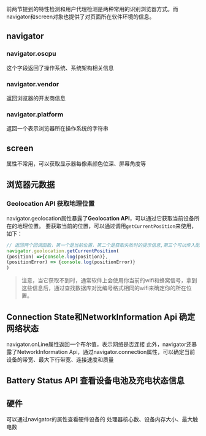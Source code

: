 前两节提到的特性检测和用户代理检测是两种常用的识别浏览器方式。而navigator和screen对象也提供了对页面所在软件环境的信息。

## navigator

### navigator.oscpu
这个字段返回了操作系统、系统架构相关信息
### navigator.vendor
返回浏览器的开发商信息
### navigator.platform
返回一个表示浏览器所在操作系统的字符串

## screen
属性不常用，可以获取显示器每像素颜色位深、屏幕角度等

## 浏览器元数据

### Geolocation API 获取地理位置
navigator.geolocation属性暴露了**Geolocation API**，可以通过它获取当前设备所在的地理位置。
要获取当前的位置，可以通过调用`getCurrentPosition`来使用，如下：

~~~js
// 返回两个回调函数，第一个是当前位置，第二个是获取失败时的提示信息,第三个可以传入配置（精度等）
navigator.geolocation.getCurrentPosition(
(position) =>{console.log(position)},
(positionError) => {console.log(positionError)}
)
~~~
> 注意，当它获取不到时，通常软件上会使用你当前的wifi和蜂窝信号，拿到这些信息后，通过查找数据库对比编号格式相同的wifi来确定你的所在位置。

## Connection State和NetworkInformation Api 确定网络状态
navigator.onLine属性返回一个布尔值，表示网络是否连接
此外，navigator还暴露了NetworkInformation Api，通过navigator.connection属性，可以确定当前设备的带宽、最大下行带宽、连接速度和质量
## Battery Status API 查看设备电池及充电状态信息
## 硬件
可以通过navigator的属性查看硬件设备的 处理器核心数、设备内存大小、最大触电数